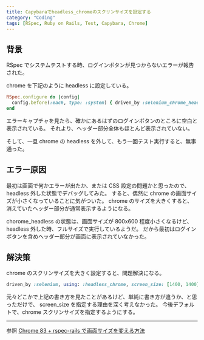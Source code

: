 ```yaml
---
title: Capybaraでheadless_chromeのスクリンサイズを設定する
category: "Coding"
tags: [RSpec, Ruby on Rails, Test, Capybara, Chrome]
---
```


## 背景

RSpec でシステムテストする時、ログインボタンが見つからないエラーが報告された。

chrome を下記のように headless に設定している。

```ruby
RSpec.configure do |config|
  config.before(:each, type: :system) { driven_by :selenium_chrome_headless }
end
```

エラーキャプチャを見たら、確かにあるはずのログインボタンのところに空白と表示されている。
それより、ヘッダー部分全体もほとんど表示されていない。

そして、一旦 chrome の headless を外して、もう一回テスト実行すると、無事通った。

## エラー原因

最初は画面で何かエラーが出たか、または CSS 設定の問題かと思ったので、headless 外した状態でデバッグしてみた。
すると、偶然に chrome の画面サイズが小さくなっていることに気がついた。
chrome のサイズを大きくすると、消えていたヘッダー部分が通常表示するようになる。

chorome_headless の状態は、画面サイズが 800x600 程度小さくなるけど、
headless 外した時、フルサイズで実行しているようだ。
だから最初はログインボタンを含めヘッダー部分が画面に表示されていなかった。

## 解決策

chrome のスクリンサイズを大きく設定すると、問題解決になる。

```ruby
driven_by :selenium, using: :headless_chrome, screen_size: [1400, 1400]
```

元々どこかで上記の書き方を見たことがあるけど、単純に書き方が違うか、と思っただけで、
screen_size を指定する理由を深く考えなかった。
今後デフォルトで、chrome スクリンサイズを指定するようにする。

---

参照
[Chrome 83 + rspec-rails で画面サイズを変える方法](https://twitter.com/jnchito/status/1266330181142102017)
